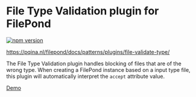 # File Type Validation plugin for FilePond

[![npm version](https://badge.fury.io/js/filepond-plugin-file-validate-type.svg)](https://badge.fury.io/js/filepond)

https://pqina.nl/filepond/docs/patterns/plugins/file-validate-type/

The File Type Validation plugin handles blocking of files that are of the wrong type. When creating a FilePond instance based on a input type file, this plugin will automatically interpret the `accept` attribute value.

[Demo](https://pqina.github.io/filepond-plugin-file-validate-type/)